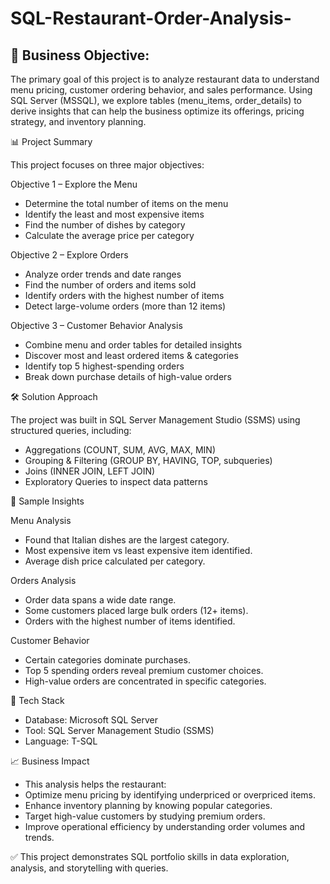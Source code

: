 # SQL-Restaurant-Order-Analysis-

📌 Business Objective:
---------------------

The primary goal of this project is to analyze restaurant data to understand menu pricing, customer ordering behavior, and sales performance.
Using SQL Server (MSSQL), we explore tables (menu_items, order_details) to derive insights that can help the business optimize its offerings, pricing strategy, and inventory planning.

📊 Project Summary

This project focuses on three major objectives:

Objective 1 – Explore the Menu
- Determine the total number of items on the menu
- Identify the least and most expensive items
- Find the number of dishes by category
- Calculate the average price per category

Objective 2 – Explore Orders
- Analyze order trends and date ranges
- Find the number of orders and items sold
- Identify orders with the highest number of items
- Detect large-volume orders (more than 12 items)

Objective 3 – Customer Behavior Analysis
- Combine menu and order tables for detailed insights
- Discover most and least ordered items & categories
- Identify top 5 highest-spending orders
- Break down purchase details of high-value orders

🛠️ Solution Approach

The project was built in SQL Server Management Studio (SSMS) using structured queries, including:
- Aggregations (COUNT, SUM, AVG, MAX, MIN)
- Grouping & Filtering (GROUP BY, HAVING, TOP, subqueries)
- Joins (INNER JOIN, LEFT JOIN)
- Exploratory Queries to inspect data patterns

🔑 Sample Insights

Menu Analysis
- Found that Italian dishes are the largest category.
- Most expensive item vs least expensive item identified.
- Average dish price calculated per category.

Orders Analysis
- Order data spans a wide date range.
- Some customers placed large bulk orders (12+ items).
- Orders with the highest number of items identified.

Customer Behavior
- Certain categories dominate purchases.
- Top 5 spending orders reveal premium customer choices.
- High-value orders are concentrated in specific categories.

🚀 Tech Stack
- Database: Microsoft SQL Server
- Tool: SQL Server Management Studio (SSMS)
- Language: T-SQL

📈 Business Impact
- This analysis helps the restaurant:
- Optimize menu pricing by identifying underpriced or overpriced items.
- Enhance inventory planning by knowing popular categories.
- Target high-value customers by studying premium orders.
- Improve operational efficiency by understanding order volumes and trends.

✅ This project demonstrates SQL portfolio skills in data exploration, analysis, and storytelling with queries.
